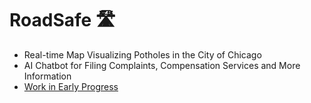 # RoadSafe 🛣️
- Real-time Map Visualizing Potholes in the City of Chicago
- AI Chatbot for Filing Complaints, Compensation Services and More Information
- [Work in Early Progress](https://roadsafe-a9d03.firebaseapp.com)